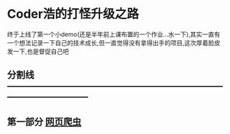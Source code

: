 # Coder浩的打怪升级之路

终于上线了第一个小demo(还是半年前上课布置的一个作业...水一下),其实一直有一个想法记录一下自己的技术成长,但一直觉得没有拿得出手的项目,这次厚着脸皮发一下,也是督促自己吧

## 分割线 —————————————————————————————————

## 第一部分 [网页爬虫](web_scraping)

